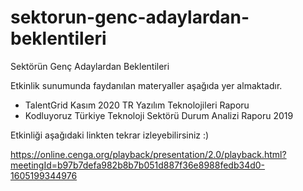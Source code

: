 # sektorun-genc-adaylardan-beklentileri
Sektörün Genç Adaylardan Beklentileri

Etkinlik sunumunda faydanılan materyaller aşağıda yer almaktadır.

- TalentGrid Kasım 2020 TR Yazılım Teknolojileri Raporu
- Kodluyoruz Türkiye Teknoloji Sektörü Durum Analizi Raporu 2019


Etkinliği aşağıdaki linkten tekrar izleyebilirsiniz :)

https://online.cenga.org/playback/presentation/2.0/playback.html?meetingId=b97b7defa982b8b7b051d887f36e8988fedb34d0-1605199344976

